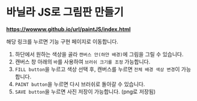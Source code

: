 # 바닐라 JS로 그림판 만들기

**https://wowww.github.io/url/paintJS/index.html**  

해당 링크를 누르면 기능 구현 페이지로 이동합니다.   

1. 하단에서 원하는 색상을 골라 `캔버스 안(하얀 배경)`에 그림을 그릴 수 있습니다.
2. 캔버스 창 아래의 `바`를 사용하여 `브러쉬 크기를 조정` 가능합니다. 
3. `FILL button`을 누르고 색상 선택 후, 캔버스를 누르면 `전체 배경 색상 변경`이 가능합니다.  
4. `PAINT button`을 누르면 다시 브러쉬로 돌아갈 수 있습니다.
5. `SAVE button`을 누르면 사진 저장이 가능합니다. (png로 저장됨) 
